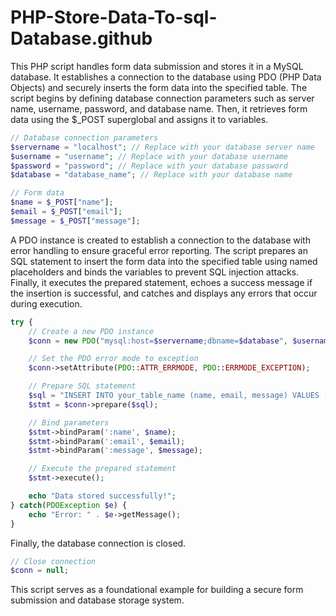 # PHP-Store-Data-To-sql-Database.github

This PHP script handles form data submission and stores it in a MySQL database. It establishes a connection to the database using PDO (PHP Data Objects) and securely inserts the form data into the specified table. The script begins by defining database connection parameters such as server name, username, password, and database name. Then, it retrieves form data using the $_POST superglobal and assigns it to variables. 

```php
// Database connection parameters
$servername = "localhost"; // Replace with your database server name
$username = "username"; // Replace with your database username
$password = "password"; // Replace with your database password
$database = "database_name"; // Replace with your database name

// Form data
$name = $_POST["name"];
$email = $_POST["email"];
$message = $_POST["message"];
```

A PDO instance is created to establish a connection to the database with error handling to ensure graceful error reporting. The script prepares an SQL statement to insert the form data into the specified table using named placeholders and binds the variables to prevent SQL injection attacks. Finally, it executes the prepared statement, echoes a success message if the insertion is successful, and catches and displays any errors that occur during execution.

```php
try {
    // Create a new PDO instance
    $conn = new PDO("mysql:host=$servername;dbname=$database", $username, $password);

    // Set the PDO error mode to exception
    $conn->setAttribute(PDO::ATTR_ERRMODE, PDO::ERRMODE_EXCEPTION);

    // Prepare SQL statement
    $sql = "INSERT INTO your_table_name (name, email, message) VALUES (:name, :email, :message)";
    $stmt = $conn->prepare($sql);

    // Bind parameters
    $stmt->bindParam(':name', $name);
    $stmt->bindParam(':email', $email);
    $stmt->bindParam(':message', $message);

    // Execute the prepared statement
    $stmt->execute();

    echo "Data stored successfully!";
} catch(PDOException $e) {
    echo "Error: " . $e->getMessage();
}
```

Finally, the database connection is closed.

```php
// Close connection
$conn = null;
```

This script serves as a foundational example for building a secure form submission and database storage system.
